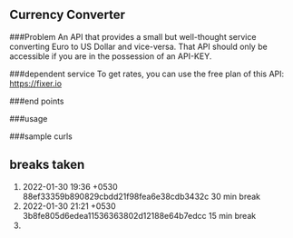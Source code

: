 ## Currency Converter
###Problem
An API that provides a small but well-thought service converting Euro to US Dollar and vice-versa. That API should only be accessible if you are in the possession of an API-KEY.

###dependent service
To get rates, you can use the free plan of this API: https://fixer.io

###end points

###usage 

###sample curls


## breaks taken
1. 2022-01-30 19:36 +0530 88ef33359b890829cbdd21f98fea6e38cdb3432c 30 min break
2. 2022-01-30 21:21 +0530 3b8fe805d6edea11536363802d12188e64b7edcc 15 min break
3. 
